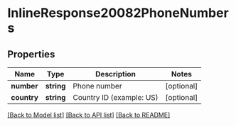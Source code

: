 # InlineResponse20082PhoneNumbers

## Properties
Name | Type | Description | Notes
------------ | ------------- | ------------- | -------------
**number** | **string** | Phone number | [optional] 
**country** | **string** | Country ID (example: US) | [optional] 

[[Back to Model list]](../README.md#documentation-for-models) [[Back to API list]](../README.md#documentation-for-api-endpoints) [[Back to README]](../README.md)


